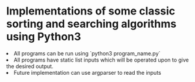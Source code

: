# Implementations of some classic sorting and searching algorithms using Python3
<li>All programs can be run using `python3 program_name.py`
<li>All programs have static list inputs which will be operated upon to give the desired output.
<li>Future implementation can use argparser to read the inputs
